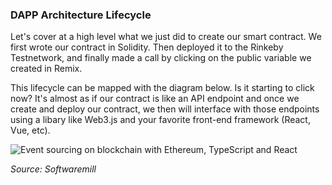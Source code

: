 ### DAPP Architecture Lifecycle

Let's cover at a high level what we just did to create our smart contract. We first wrote our contract in Solidity. Then deployed it to the Rinkeby Testnetwork, and finally made a call by clicking on the public variable we created in Remix. 

This lifecycle can be mapped with the diagram below. Is it starting to click now? It's almost as if our contract is like an API endpoint and once we create and deploy our contract, we then will interface with those endpoints using a libary like Web3.js and your favorite front-end framework (React, Vue, etc).

![Event sourcing on blockchain with Ethereum, TypeScript and React](https://cadena.incl.us/wp-content/uploads/2021/12/lesson-5-eth-lifecycle.png)

*Source: Softwaremill*

